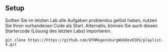 ## Setup

Sollten Sie im letzten Lab alle Aufgaben problemlos gelöst haben, nutzen Sie Ihren vorhandenen Code als Start.
Alternativ, können Sie auch diesen Startercode (Lösung des letzten Labs) importieren.
~~~shell
git clone https://https://github.com/OTHRegensburgWebDevKIDS/playlist-4.git
~~~
